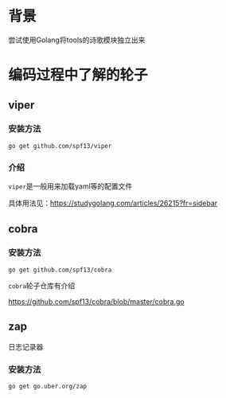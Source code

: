 # 背景
尝试使用Golang将tools的诗歌模块独立出来

# 编码过程中了解的轮子
## viper

### 安装方法

```shell
go get github.com/spf13/viper
```

### 介绍

`viper`是一般用来加载yaml等的配置文件

具体用法见：https://studygolang.com/articles/26215?fr=sidebar

## cobra

### 安装方法

```shell
go get github.com/spf13/cobra
```

`cobra`轮子仓库有介绍

https://github.com/spf13/cobra/blob/master/cobra.go

## zap

日志记录器

### 安装方法
```shell
go get go.uber.org/zap
```